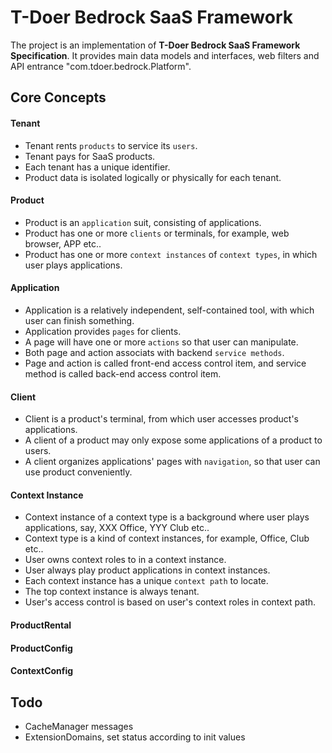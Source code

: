 # T-Doer Bedrock SaaS Framework

The project is an implementation of **T-Doer Bedrock SaaS Framework Specification**. It provides main data models and
 interfaces, web filters and API entrance "com.tdoer.bedrock.Platform". 

## Core Concepts

#### Tenant

- Tenant rents `products` to service its `users`.
- Tenant pays for SaaS products.
- Each tenant has a unique identifier.
- Product data is isolated logically or physically for each tenant.

#### Product

- Product is an `application` suit, consisting of applications.
- Product has one or more `clients` or terminals, for example, web browser, APP etc..
- Product has one or more `context instances` of `context types`, in which user plays applications.

#### Application

- Application is a relatively independent, self-contained tool, with which user can finish something.
- Application provides `pages` for clients.
- A page will have one or more `actions` so that user can manipulate.
- Both page and action associats with backend `service methods`.
- Page and action is called front-end access control item, and service method is called back-end access control item.

#### Client

- Client is a product's terminal, from which user accesses product's applications.
- A client of a product may only expose some applications of a product to users.
- A client organizes applications' pages with `navigation`, so that user can use product conveniently.

#### Context Instance

- Context instance of a context type is a background where user plays applications, say, XXX Office, YYY Club etc..
- Context type is a kind of context instances, for example, Office, Club etc..
- User owns context roles to in a context instance.
- User always play product applications in context instances.
- Each context instance has a unique `context path` to locate.
- The top context instance is always tenant.
- User's access control is based on user's context roles in context path.

#### ProductRental


#### ProductConfig


#### ContextConfig

## Todo

- CacheManager messages
- ExtensionDomains, set status according to init values
